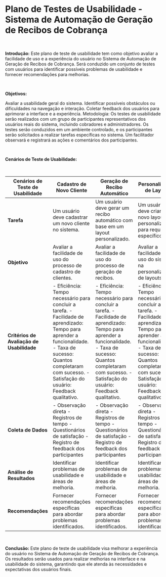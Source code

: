 # Plano de Testes de Usabilidade - Sistema de Automação de Geração de Recibos de Cobrança

<br>

**Introdução:** Este plano de teste de usabilidade tem como objetivo avaliar a facilidade de uso e a experiência do usuário no Sistema de Automação de Geração de Recibos de Cobrança. Será conduzido um conjunto de testes com usuários para identificar possíveis problemas de usabilidade e fornecer recomendações para melhorias.

<br>

**Objetivos:**

Avaliar a usabilidade geral do sistema.
Identificar possíveis obstáculos ou dificuldades na navegação e interação.
Coletar feedback dos usuários para aprimorar a interface e a experiência.
Metodologia:
Os testes de usabilidade serão realizados com um grupo de participantes representativos dos usuários reais do sistema, incluindo cobradores e administradores. Os testes serão conduzidos em um ambiente controlado, e os participantes serão solicitados a realizar tarefas específicas no sistema. Um facilitador observará e registrará as ações e comentários dos participantes.

<br>

**Cenários de Teste de Usabilidade:**

<br>

| **Cenários de Teste de Usabilidade**  | **Cadastro de Novo Cliente**  | **Geração de Recibo Automático**  | **Personalização de Layout**  | **Visualização e Revisão de Recibos**  |
|---|---|---|---|---|
| **Tarefa**  | Um usuário deve cadastrar um novo cliente no sistema.  | Um usuário deve gerar um recibo automático com base em um layout personalizado.  | Um usuário deve criar um novo layout personalizado para requisitos específicos.  | Um usuário deve visualizar um recibo gerado e fazer uma revisão antes da emissão.  |
| **Objetivo**  | Avaliar a facilidade de uso do processo de cadastro de clientes.  | Avaliar a facilidade de uso do processo de geração de recibos.  | Avaliar a facilidade de uso do sistema na personalização de layouts.  | Avaliar a facilidade de uso na revisão de recibos.  |
| **Critérios de Avaliação de Usabilidade**  | - Eficiência: Tempo necessário para concluir a tarefa.  - Facilidade de aprendizado: Tempo para aprender a funcionalidade.  - Taxa de sucesso: Quantos completaram com sucesso.  - Satisfação do usuário: Feedback qualitativo.  | - Eficiência: Tempo necessário para concluir a tarefa.  - Facilidade de aprendizado: Tempo para aprender a funcionalidade.  - Taxa de sucesso: Quantos completaram com sucesso.  - Satisfação do usuário: Feedback qualitativo.  | - Eficiência: Tempo necessário para concluir a tarefa.  - Facilidade de aprendizado: Tempo para aprender a funcionalidade.  - Taxa de sucesso: Quantos completaram com sucesso.  - Satisfação do usuário: Feedback qualitativo.  | - Eficiência: Tempo necessário para concluir a tarefa.  - Facilidade de aprendizado: Tempo para aprender a funcionalidade.  - Taxa de sucesso: Quantos completaram com sucesso.  - Satisfação do usuário: Feedback qualitativo.  |
| **Coleta de Dados**  | - Observação direta  - Registros de tempo  - Questionários de satisfação  - Registro de feedback dos participantes  | - Observação direta  - Registros de tempo  - Questionários de satisfação  - Registro de feedback dos participantes  | - Observação direta  - Registros de tempo  - Questionários de satisfação  - Registro de feedback dos participantes  | - Observação direta  - Registros de tempo  - Questionários de satisfação  - Registro de feedback dos participantes  |
| **Análise de Resultados**  | Identificar problemas de usabilidade e áreas de melhoria.  | Identificar problemas de usabilidade e áreas de melhoria.  | Identificar problemas de usabilidade e áreas de melhoria.  | Identificar problemas de usabilidade e áreas de melhoria.  |
| **Recomendações**  | Fornecer recomendações específicas para abordar problemas identificados.  | Fornecer recomendações específicas para abordar problemas identificados.  | Fornecer recomendações específicas para abordar problemas identificados.  | Fornecer recomendações específicas para abordar problemas identificados.  |

<br>

**Conclusão:**
Este plano de teste de usabilidade visa melhorar a experiência do usuário no Sistema de Automação de Geração de Recibos de Cobrança. Os resultados serão usados para realizar melhorias na interface e na usabilidade do sistema, garantindo que ele atenda às necessidades e expectativas dos usuários finais.
